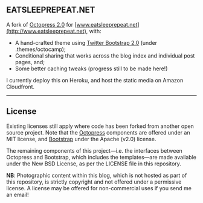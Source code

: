 ## EATSLEEPREPEAT.NET

A fork of [Octopress 2.0](http://octopress.org) for [www.eatsleeprepeat.net](http://www.eatsleeprepeat.net), with:

- A hand-crafted theme using [Twitter Bootstrap 2.0](http://twitter.github.com/bootstrap/) (under .themes/octocamp);
- Conditional sharing that works across the blog index and individual post pages, and;
- Some better caching tweaks (progress still to be made here!)

I currently deploy this on Heroku, and host the static media on Amazon Cloudfront.

---

## License

Existing licenses still apply where code has been forked from another open source project. Note that the [Octopress](https://github.com/imathis/octopress) components are offered under an MIT license, and [Bootstrap](https://github.com/twitter/bootstrap) under the Apache (v2.0) license.

The remaining components of this project—i.e. the interfaces between Octopress and Bootstrap, which includes the templates—are made available under the New BSD License, as per the LICENSE file in this repository.

**NB**: Photographic content within this blog, which is not hosted as part of this repository, is strictly copyright and not offered under a permissive license. A license may be offered for non-commercial uses if you send me an email!
